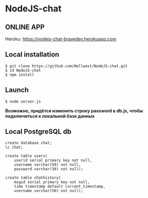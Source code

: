 # NodeJS-chat

## ONLINE APP
Heroku: https://nodejs-chat-bravedev.herokuapp.com

## Local installation
```
$ git clone https://github.com/Hellwest/NodeJS-chat.git
$ cd NodeJS-chat
$ npm install
```

## Launch
```
$ node server.js
```

**Возможно, придётся изменить строку password в db.js, чтобы подключиться к локальной базе данных**

## Local PostgreSQL db
```
create database chat;
\c chat;

create table users(
    userid serial primary key not null,
    username varchar(50) not null,
    password varchar(30) not null);

create table chathistory(
    msgid serial primary key not null,
    time timestamp default current_timestamp,
    username varchar(50) not null);    
```
